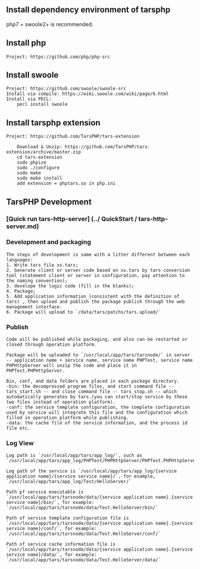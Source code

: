 ## Install dependency environment of tarsphp
php7 + swoole2+ is recommended.

## Install php
    Project: https://github.com/php/php-src
    
## Install swoole
    Project: https://github.com/swoole/swoole-src
    Install via compile: https://wiki.swoole.com/wiki/page/6.html
    Install via PECL:
        pecl install swoole

## Install tarsphp extension
    Project: https://github.com/TarsPHP/tars-extension
    
        Download & Unzip: https://github.com/TarsPHP/tars-extension/archive/master.zip
        cd tars-extension
        sudo phpize
        sudo ./configure
        sudo make
        sudo make install
        add extension = phptars.so in php.ini

## TarsPHP Development
### [Quick run tars-http-server] (../ QuickStart / tars-http-server.md)

### Development and packaging
    The steps of development is same with a litter different between each languages:
    1. Write tars file xx.tars;
    2. Generate client or server code based on xx.tars by tars conversion tool (statement client or server in configuration, pay attention to the naming convention);
    3. develope the logic code (fill in the blanks);
    4. Package;
    5. Add application information (consistent with the definition of tars) , then upload and publish the package publish through the web management interface.
    6. Package will upload to `/data/tars/patchs/tars.upload/`

### Publish
    Code will be published while packaging, and also can be restarted or closed through operation platform.
    
    Package will be uploaded to `/usr/local/app/tars/tarsnode/` in server -- application name + service name, service name PHPTest, service name PHPHttpServer will unzip the code and place it in PHPTest.PHPHttpServer.
    
    Bin, conf, and data folders are placed in each package directory.
    -bin: the decompressed program files, and start command file -- tars_start.sh -- and close command file -- tars_stop.sh -- which automatically generates by tars.(you can start/stop service by these two files instead of operation platform).
    -conf: the service template configuration, the complete configuration used by service will integrate this file and the configuration which filled in operation platform while publishing.
    -data: the cache file of the service information, and the process id file etc.

### Log View

    Log path is `/usr/local/app/tars/app_log/`, such as `/usr/local/app/tars/app_log/PHPTest/PHPHttpServer/PHPTest.PHPHttpServer.log`
    
    Log path of the service is `/usr/local/app/tars/app_log/{service application name}/{service service name}/`, for example, `/usr/local/app/tars/app_log/Test/HelloServer/`
    
    Path pf service executable is `/usr/local/app/tars/tarsnode/data/{service application name}.{service service name}/bin/`, for example: `/usr/local/app/tars/tarsnode/data/Test.HelloServer/bin/`
    
    Path of service template configuration file is `/usr/local/app/tars/tarsnode/data/{service application name}.{service service name}/conf/`, for example: `/usr/local/app/tars/tarsnode/data/Test.HelloServer/conf/`
    
    Path of service cache information file is `/usr/local/app/tars/tarsnode/data/{service application name}.{service service name}/data/`, for example: `/usr/local/app/tars/tarsnode/data/Test.HelloServer/data/`